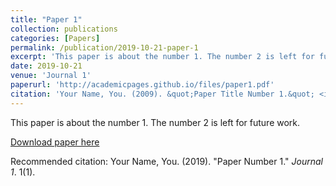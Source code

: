 ```yaml
---
title: "Paper 1"
collection: publications
categories: [Papers]
permalink: /publication/2019-10-21-paper-1
excerpt: 'This paper is about the number 1. The number 2 is left for future work.'
date: 2019-10-21
venue: 'Journal 1'
paperurl: 'http://academicpages.github.io/files/paper1.pdf'
citation: 'Your Name, You. (2009). &quot;Paper Title Number 1.&quot; <i>Journal 1</i>. 1(1).'
---
```

This paper is about the number 1. The number 2 is left for future work.

[Download paper here](http://academicpages.github.io/files/paper1.pdf)

Recommended citation: Your Name, You. (2019). "Paper Number 1." <i>Journal 1</i>. 1(1).